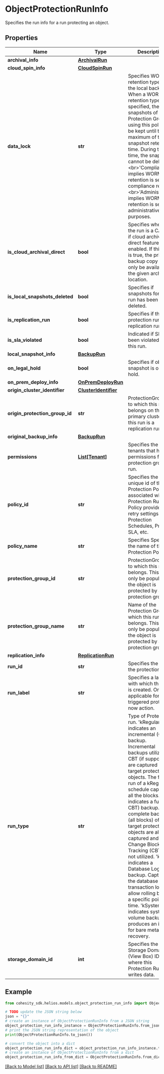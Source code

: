 # ObjectProtectionRunInfo

Specifies the run info for a run protecting an object.

## Properties

Name | Type | Description | Notes
------------ | ------------- | ------------- | -------------
**archival_info** | [**ArchivalRun**](ArchivalRun.md) |  | [optional] 
**cloud_spin_info** | [**CloudSpinRun**](CloudSpinRun.md) |  | [optional] 
**data_lock** | **str** | Specifies WORM retention type for the local backeup. When a WORM retention type is specified, the snapshots of the Protection Groups using this policy will be kept until the maximum of the snapshot retention time. During that time, the snapshots cannot be deleted. &lt;br&gt;&#39;Compliance&#39; implies WORM retention is set for compliance reason. &lt;br&gt;&#39;Administrative&#39; implies WORM retention is set for administrative purposes. | [optional] 
**is_cloud_archival_direct** | **bool** | Specifies whether the run is a CAD run if cloud archive direct feature is enabled. If this field is true, the primary backup copy will only be available at the given archived location. | [optional] 
**is_local_snapshots_deleted** | **bool** | Specifies if snapshots for this run has been deleted. | [optional] 
**is_replication_run** | **bool** | Specifies if this protection run is a replication run. | [optional] 
**is_sla_violated** | **bool** | Indicated if SLA has been violated for this run. | [optional] 
**local_snapshot_info** | [**BackupRun**](BackupRun.md) |  | [optional] 
**on_legal_hold** | **bool** | Specifies if object&#39;s snapshot is on legal hold. | [optional] 
**on_prem_deploy_info** | [**OnPremDeployRun**](OnPremDeployRun.md) |  | [optional] 
**origin_cluster_identifier** | [**ClusterIdentifier**](ClusterIdentifier.md) |  | [optional] 
**origin_protection_group_id** | **str** | ProtectionGroupId to which this run belongs on the primary cluster if this run is a replication run. | [optional] 
**original_backup_info** | [**BackupRun**](BackupRun.md) |  | [optional] 
**permissions** | [**List[Tenant]**](Tenant.md) | Specifies the list of tenants that have permissions for this protection group run. | [optional] 
**policy_id** | **str** | Specifies the unique id of the Protection Policy associated with the Protection Run. The Policy provides retry settings Protection Schedules, Priority, SLA, etc. | [optional] 
**policy_name** | **str** | Specifies Specifies the name of the Protection Policy. | [optional] 
**protection_group_id** | **str** | ProtectionGroupId to which this run belongs. This will only be populated if the object is protected by a protection group. | [optional] 
**protection_group_name** | **str** | Name of the Protection Group to which this run belongs. This will only be populated if the object is protected by a protection group. | [optional] 
**replication_info** | [**ReplicationRun**](ReplicationRun.md) |  | [optional] 
**run_id** | **str** | Specifies the ID of the protection run. | [optional] 
**run_label** | **str** | Specifies a label with which this run is created. Only applicable for user triggered protect now action. | [optional] 
**run_type** | **str** | Type of Protection run. &#39;kRegular&#39; indicates an incremental (CBT) backup. Incremental backups utilizing CBT (if supported) are captured of the target protection objects. The first run of a kRegular schedule captures all the blocks. &#39;kFull&#39; indicates a full (no CBT) backup. A complete backup (all blocks) of the target protection objects are always captured and Change Block Tracking (CBT) is not utilized. &#39;kLog&#39; indicates a Database Log backup. Capture the database transaction logs to allow rolling back to a specific point in time. &#39;kSystem&#39; indicates system volume backup. It produces an image for bare metal recovery. | [optional] 
**storage_domain_id** | **int** | Specifies the Storage Domain (View Box) ID where this Protection Run writes data. | [optional] 

## Example

```python
from cohesity_sdk.helios.models.object_protection_run_info import ObjectProtectionRunInfo

# TODO update the JSON string below
json = "{}"
# create an instance of ObjectProtectionRunInfo from a JSON string
object_protection_run_info_instance = ObjectProtectionRunInfo.from_json(json)
# print the JSON string representation of the object
print(ObjectProtectionRunInfo.to_json())

# convert the object into a dict
object_protection_run_info_dict = object_protection_run_info_instance.to_dict()
# create an instance of ObjectProtectionRunInfo from a dict
object_protection_run_info_from_dict = ObjectProtectionRunInfo.from_dict(object_protection_run_info_dict)
```
[[Back to Model list]](../README.md#documentation-for-models) [[Back to API list]](../README.md#documentation-for-api-endpoints) [[Back to README]](../README.md)


